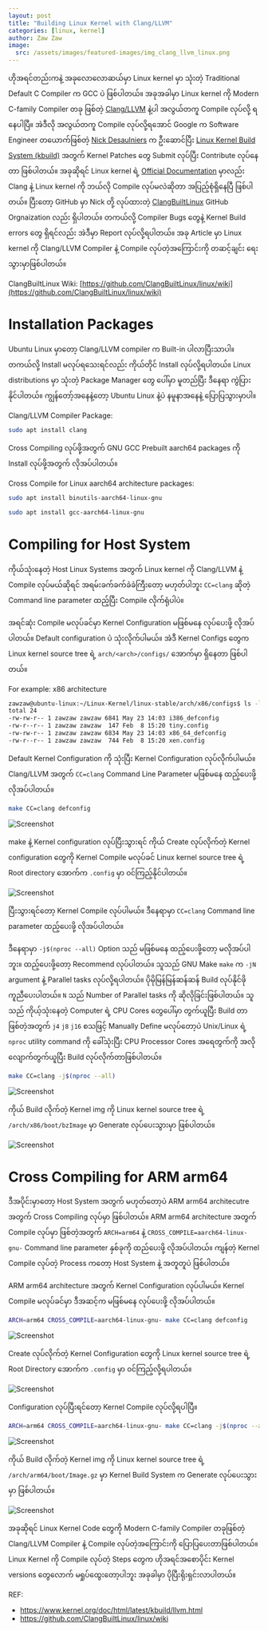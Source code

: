 ```yaml
---
layout: post
title: "Building Linux Kernel with Clang/LLVM"
categories: [linux, kernel]
author: Zaw Zaw
image:
  src: /assets/images/featured-images/img_clang_llvm_linux.png
---
```


ဟိုအရင်တည်းကနဲ့ အခုလောလောဆယ်မှာ Linux kernel မှာ သုံးတဲ့ Traditional Default C Compiler က GCC ပဲ ဖြစ်ပါတယ်။ အခုအခါမှာ Linux kernel ကို Modern C-family Compiler တခု ဖြစ်တဲ့ [Clang/LLVM](http://clang.llvm.org/) နဲ့ပါ အလွယ်တကူ Compile လုပ်လို့ ရနေပါပြီ။ အဲဒီလို အလွယ်တကူ Compile လုပ်လို့ရအောင် Google က Software Engineer တယောက်ဖြစ်တဲ့ [Nick Desaulniers](http://nickdesaulniers.github.io/about/) က ဦးဆောင်ပြီး [Linux Kernel Build System (kbuild)](https://patchwork.kernel.org/project/linux-kbuild/list/) အတွက် Kernel Patches တွေ Submit လုပ်ပြီး Contribute လုပ်နေတာ ဖြစ်ပါတယ်။ အခုဆိုရင် Linux kernel ရဲ့ [Official Documentation](https://www.kernel.org/doc/html/latest/kbuild/llvm.html) မှာလည်း Clang နဲ့ Linux kernel ကို ဘယ်လို Compile လုပ်မလဲဆိုတာ အပြည့်စုံရှိနေပြီ ဖြစ်ပါတယ်။ ပြီးတော့ GitHub မှာ Nick တို့ လုပ်ထားတဲ့ [ClangBuiltLinux](https://github.com/ClangBuiltLinux) GitHub Orgnaization လည်း ရှိပါတယ်။ တကယ်လို့ Compiler Bugs တွေနဲ့ Kernel Build errors တွေ ရှိရင်လည်း အဲဒီမှာ Report လုပ်လို့ရပါတယ်။ အခု Article မှာ Linux kernel ကို Clang/LLVM Compiler နဲ့ Compile လုပ်တဲ့အကြောင်းကို တဆင့်ချင်း ရေးသွားမှာဖြစ်ပါတယ်။

ClangBuiltLinux Wiki: [https://github.com/ClangBuiltLinux/linux/wiki](https://github.com/ClangBuiltLinux/linux/wiki)

# Installation Packages
Ubuntu Linux မှာတော့ Clang/LLVM compiler က Built-in ပါလာပြီးသာပါ။ တကယ်လို့ Install မလုပ်ရသေးရင်လည်း ကိုယ်တိုင် Install လုပ်လို့ရပါတယ်။ Linux distributions မှာ သုံးတဲ့ Package Manager တွေ ပေါ်မှာ မူတည်ပြီး ဒီနေရာ ကွဲပြားနိုင်ပါတယ်။ ကျွန်တော့်အနေနဲ့တော့ Ubuntu Linux နဲ့ပဲ နမူနာအနေနဲ့ ပြောပြသွားမှာပါ။

Clang/LLVM Compiler Package:

```bash
sudo apt install clang
```

Cross Compiling လုပ်ဖို့အတွက် GNU GCC Prebuilt aarch64 packages ကို Install လုပ်ဖို့အတွက် လိုအပ်ပါတယ်။

Cross Compile for Linux aarch64 architecture packages:

```bash
sudo apt install binutils-aarch64-linux-gnu
```

```bash
sudo apt install gcc-aarch64-linux-gnu
```

# Compiling for Host System
ကိုယ်သုံးနေတဲ့ Host Linux Systems အတွက် Linux kernel ကို Clang/LLVM နဲ့ Compile လုပ်မယ်ဆိုရင် အရမ်းခက်ခက်ခဲခဲကြီးတော့ မဟုတ်ပါဘူး `CC=clang` ဆိုတဲ့ Command line parameter ထည့်ပြီး Compile လိုက်ရုံပါပဲ။

အရင်ဆုံး Compile မလုပ်ခင်မှာ Kernel Configuration မဖြစ်မနေ လုပ်ပေးဖို့ လိုအပ်ပါတယ်။ Default configuration ပဲ သုံးလိုက်ပါမယ်။ အဲဒီ Kernel Configs တွေက Linux kernel source tree ရဲ့ `arch/<arch>/configs/` အောက်မှာ ရှိနေတာ ဖြစ်ပါတယ်။

For example: x86 architecture

```bash
zawzaw@ubuntu-linux:~/Linux-Kernel/linux-stable/arch/x86/configs$ ls -l
total 24
-rw-rw-r-- 1 zawzaw zawzaw 6841 May 23 14:03 i386_defconfig
-rw-r--r-- 1 zawzaw zawzaw  147 Feb  8 15:20 tiny.config
-rw-rw-r-- 1 zawzaw zawzaw 6834 May 23 14:03 x86_64_defconfig
-rw-r--r-- 1 zawzaw zawzaw  744 Feb  8 15:20 xen.config

```

Default Kernel Configuration ကို သုံးပြီး Kernel Configuration လုပ်လိုက်ပါမယ်။ Clang/LLVM အတွက် `CC=clang` Command Line Parameter မဖြစ်မနေ ထည့်ပေးဖို့လိုအပ်ပါတယ်။

```bash
make CC=clang defconfig
```

![Screenshot](/assets/images/screenshots/img_screenshot_host_make_defconfig.png)

make နဲ့ Kernel configuration လုပ်ပြီးသွားရင် ကိုယ် Create လုပ်လိုက်တဲ့ Kernel configuration တွေကို Kernel Compile မလုပ်ခင် Linux kernel source tree ရဲ့ Root directory အောက်က `.config` မှာ ၀င်ကြည့်နိုင်ပါတယ်။

![Screenshot](/assets/images/screenshots/img_screenshot_host_kernel_configs.png)

ပြီးသွားရင်တော့ Kernel Compile လုပ်ပါမယ်။ ဒီနေရာမှာ `CC=clang` Command line parameter ထည့်ပေးဖို့ လိုအပ်ပါတယ်။

ဒီနေရာမှာ `-j$(nproc --all)` Option သည် မဖြစ်မနေ ထည့်ပေးဖို့တော့ မလိုအပ်ပါဘူး။ ထည့်ပေးဖို့တော့ Recommend လုပ်ပါတယ်။ သူသည် GNU Make `make` က `-jN` argument နဲ့ Parallel tasks လုပ်လို့ရပါတယ်။ ပိုမိုမြန်မြန်ဆန်ဆန် Build လုပ်နိုင်ဖို ကူညီပေးပါတယ်။ `N` သည် Number of Parallel tasks ကို ဆိုလိုခြင်းဖြစ်ပါတယ်။ သူသည် ကိုယ့်သုံးနေတဲ့ Computer ရဲ့ CPU Cores တွေပေါ်မှာ တွက်ယူပြီး Build တာ ဖြစ်တဲ့အတွက် `j4` `j8` `j16` စသဖြင့် Manually Define မလုပ်တော့ပဲ Unix/Linux ရဲ့ `nproc` utility command ကို ခေါ်သုံးပြီး CPU Processor Cores အရေတွက်ကို အလိုလျောက်တွက်ယူပြီး Build လုပ်လိုက်တာဖြစ်ပါတယ်။

```bash
make CC=clang -j$(nproc --all)
```

![Screenshot](/assets/images/screenshots/img_screenshot_host_make_build.png)

ကိုယ် Build လိုက်တဲ့ Kernel img ကို Linux kernel source tree ရဲ့ `/arch/x86/boot/bzImage` မှာ Generate လုပ်ပေးသွားမှာ ဖြစ်ပါတယ်။

![Screenshot](/assets/images/screenshots/img_screenshot_host_kernel_img.png)


# Cross Compiling for ARM arm64
ဒီအပိုင်းမှာတော့ Host System အတွက် မဟုတ်တော့ပဲ ARM arm64 architecutre အတွက် Cross Compiling လုပ်မှာ ဖြစ်ပါတယ်။ ARM arm64 architecture အတွက် Compile လုပ်မှာ ဖြစ်တဲ့အတွက် ```ARCH=arm64``` နဲ့ ```CROSS_COMPILE=aarch64-linux-gnu-``` Command line parameter နှစ်ခုကို ထည်ပေးဖို့ လိုအပ်ပါတယ်။ ကျန်တဲ့ Kernel Compile လုပ်တဲ့ Process ကတော့ Host System နဲ့ အတူတူပဲ ဖြစ်ပါတယ်။

ARM arm64 architecture အတွက် Kernel Configuration လုပ်ပါမယ်။ Kernel Compile မလုပ်ခင်မှာ ဒီအဆင့်က မဖြစ်မနေ လုပ်ပေးဖို့ လိုအပ်ပါတယ်။

```bash
ARCH=arm64 CROSS_COMPILE=aarch64-linux-gnu- make CC=clang defconfig
```

![Screenshot](/assets/images/screenshots/img_screenshot_arm64_make_defconfig.png)


Create လုပ်လိုက်တဲ့ Kernel Configuration တွေကို Linux kernel source tree ရဲ့ Root Directory အောက်က `.config` မှာ ၀င်ကြည့်လို့ရပါတယ်။

![Screenshot](/assets/images/screenshots/img_screenshot_arm64_kernel_configs.png)

Configuration လုပ်ပြီးရင်တော့ Kernel Compile လုပ်လို့ရပါပြီ။

```bash
ARCH=arm64 CROSS_COMPILE=aarch64-linux-gnu- make CC=clang -j$(nproc --all)
```

![Screenshot](/assets/images/screenshots/img_screenshot_arm64_make_build.png)

ကိုယ် Build လိုက်တဲ့ Kernel img ကို Linux kernel source tree ရဲ့ `/arch/arm64/boot/Image.gz` မှာ Kernel Build System က Generate လုပ်ပေးသွားမှာ ဖြစ်ပါတယ်။

![Screenshot](/assets/images/screenshots/img_screenshot_arm64_kernel_img.png)

အခုဆိုရင် Linux Kernel Code တွေကို Modern C-family Compiler တခုဖြစ်တဲ့ Clang/LLVM Compiler နဲ့ Compile လုပ်တဲ့အကြောင်းကို ပြောပြပေးတာဖြစ်ပါတယ်။ Linux Kernel ကို Compile လုပ်တဲ့ Steps တွေက ဟိုအရင်အစောပိုင်း Kernel versions တွေလောက် မရှုပ်ထွေးတော့ပါဘူး အခုခါမှာ ပိုပြီးရိုးရှင်းလာပါတယ်။

REF:
- https://www.kernel.org/doc/html/latest/kbuild/llvm.html
- https://github.com/ClangBuiltLinux/linux/wiki
